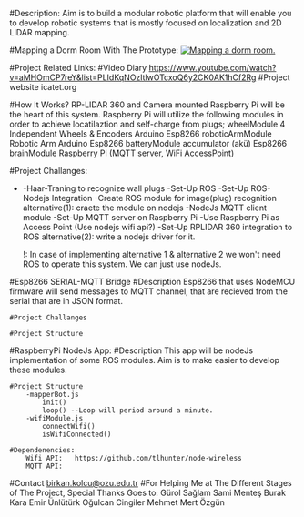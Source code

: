 #Description:
	Aim is to build a modular robotic platform that will enable you to develop robotic systems that is mostly focused on
		localization and 2D LIDAR mapping.

#Mapping a Dorm Room With The Prototype:
[![Mapping a dorm room.](http://i.imgur.com/aGk2MWS.png)](http://www.youtube.com/watch?v=oFOAtAxZN7c&t=0m44s "Mapping a dorm room.")

#Project Related Links:
	#Video Diary
		https://www.youtube.com/watch?v=aMHOmCP7reY&list=PLIdKqNOzltlwOTcxoQ6y2CK0AK1hCf2Rg
	#Project website
		icatet.org
		
#How It Works?
	RP-LIDAR 360 and Camera mounted Raspberry Pi will be the heart of this system. Raspberry Pi will utilize the following modules in order
		to achieve locatilaztion and self-charge from plugs;
			wheelModule
				4 Independent Wheels & Encoders
				Arduino
				Esp8266
			roboticArmModule
				Robotic Arm
				Arduino
				Esp8266
			batteryModule
				accumulator (akü)
				Esp8266
			brainModule
				Raspberry Pi (MQTT server, WiFi AccessPoint)
				
#Project Challanges:
+	-Haar-Traning to recognize wall plugs
	-Set-Up ROS
		-Set-Up ROS-Nodejs Integration
		-Create ROS module for image(plug) recognition
			alternative(1): craete the module on nodejs 
	-NodeJs MQTT client module
	-Set-Up MQTT server on Raspberry Pi
	-Use Raspberry Pi as Access Point (Use nodejs wifi api?)
	-Set-Up RPLIDAR 360 integration to ROS
		alternative(2): write a nodejs driver for it.
	
	!: In case of implementing alternative 1 & alternative 2 we won't need ROS to operate this system. We can
		just use nodeJs.

#Esp8266 SERIAL-MQTT Bridge
	#Description
		Esp8266 that uses NodeMCU firmware will send messages to MQTT channel, that are recieved from the serial that are in JSON format.
	
	#Project Challanges
		
	#Project Structure

#RaspberryPi NodeJs App:
	#Description
		This app will be nodeJs implementation of some ROS modules. Aim is to make easier to develop these modules.

	#Project Structure
		-mapperBot.js
			init()
			loop() --Loop will period around a minute.
		-wifiModule.js
			connectWifi()
			isWifiConnected()

	#Dependenencies:
		Wifi API:	https://github.com/tlhunter/node-wireless
		MQTT API: 
#Contact
	birkan.kolcu@ozu.edu.tr
#For Helping Me at The Different Stages of The Project, Special Thanks Goes to:
		Gürol Sağlam
		Sami Menteş
		Burak Kara
		Emir Ünlütürk
		Oğulcan Cingiler
		Mehmet Mert Özgün
		

